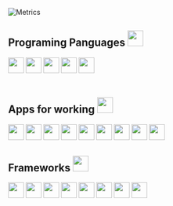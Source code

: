 ![Metrics](https://metrics.lecoq.io/Null-B?template=classic&base.metadata=0&isocalendar=1&languages=1&people=1&followup=1&notable=1&lines=1&isocalendar.duration=half-year&languages.limit=8&languages.sections=most-used&languages.colors=github&languages.threshold=0%25&languages.indepth=false&languages.recent.load=300&languages.recent.days=14&people.limit=24&people.size=28&people.types=followers%2C%20following&people.identicons=false&people.shuffle=false&followup.sections=repositories&notable.repositories=false&config.timezone=Europe%2FSkopje)

<h2> Programing Panguages <img src = "https://media2.giphy.com/media/QssGEmpkyEOhBCb7e1/giphy.gif?cid=ecf05e47a0n3gi1bfqntqmob8g9aid1oyj2wr3ds3mg700bl&rid=giphy.gif" width = 32px> </h2>

<a>
    <img width ='32px' src ='https://raw.githubusercontent.com/rahulbanerjee26/githubAboutMeGenerator/main/icons/python.svg'>
    <img width ='32px' src ='https://raw.githubusercontent.com/rahulbanerjee26/githubAboutMeGenerator/main/icons/html.svg'>
    <img width ='32px' src ='https://raw.githubusercontent.com/rahulbanerjee26/githubAboutMeGenerator/main/icons/css.svg'>
    <img width ='32px' src ='https://icongr.am/devicon/csharp-original.svg?size=128&color=currentColor'>
    <img width ='32px' src ='https://raw.githubusercontent.com/rahulbanerjee26/githubAboutMeGenerator/main/icons/cpp.svg'>
</a>
</br></br>

<h2> Apps for working <img src = "" width = 32px></h2>

<a>
    <img width ='32px' src ='https://icongr.am/devicon/visualstudio-plain.svg?size=128&color=currentColor'>
    <img width ='32px' src ='https://upload.wikimedia.org/wikipedia/commons/thumb/9/9a/Visual_Studio_Code_1.35_icon.svg/1024px-Visual_Studio_Code_1.35_icon.svg.png'>
    <img width ='32px' src ='https://resources.jetbrains.com/storage/products/rider/img/meta/rider_logo_300x300.png'>
    <img width ='32px' src ='https://resources.jetbrains.com/storage/products/pycharm/img/meta/pycharm_logo_300x300.png'>
</a>

<a>
    <img width ='32px' src ='https://raw.githubusercontent.com/rahulbanerjee26/githubAboutMeGenerator/main/icons/github.svg'>
    <img width ='32px' src ='https://raw.githubusercontent.com/rahulbanerjee26/githubAboutMeGenerator/main/icons/git.svg'>
</a>

<a>
    <img width ='32px' src ='https://raw.githubusercontent.com/rahulbanerjee26/githubAboutMeGenerator/main/icons/flutter.svg'></a>
    <a><img width ='32px' src ='https://raw.githubusercontent.com/rahulbanerjee26/githubAboutMeGenerator/main/icons/unity.svg'> </a>
    <a><img width ='32px' src ='https://raw.githubusercontent.com/rahulbanerjee26/githubAboutMeGenerator/main/icons/xamarin.svg'>
</a>
</br>

<h2>Frameworks <img src = "" width = 32px></h2>

<a>
    <img width ='32px' src ='https://raw.githubusercontent.com/rahulbanerjee26/githubAboutMeGenerator/main/icons/dotnet.svg'>
    <img width ='32px' src ='https://upload.wikimedia.org/wikipedia/commons/thumb/e/ee/.NET_Core_Logo.svg/1200px-.NET_Core_Logo.svg.png'>
    <img width ='32px' src ='https://newcastlebeach.org/images/wpf-icon-6.png'>
</a>

<a>
    <img width ='32px' src ='https://raw.githubusercontent.com/rahulbanerjee26/githubAboutMeGenerator/main/icons/discord.svg'>
    <img width ='32px' src ='https://icongr.am/devicon/heroku-original.svg?size=128&color=currentColor'>
</a>

<a>
    <img width ='32px' src ='https://raw.githubusercontent.com/rahulbanerjee26/githubAboutMeGenerator/main/icons/pytorch.svg'>
    <img width ='32px' src ='https://raw.githubusercontent.com/rahulbanerjee26/githubAboutMeGenerator/main/icons/tensorflow.svg'>
    <img width ='32px' src ='https://raw.githubusercontent.com/rahulbanerjee26/githubAboutMeGenerator/main/icons/flask.svg'>
</a>
